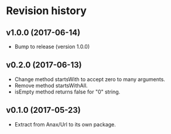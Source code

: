 Revision history
=================================

v1.0.0 (2017-06-14)
---------------------------------

* Bump to release (version 1.0.0)

v0.2.0 (2017-06-13)
---------------------------------

* Change method startsWith to accept zero to many arguments.
* Remove method startsWithAll.
* isEmpty method returns false for "0" string.

v0.1.0 (2017-05-23)
---------------------------------

* Extract from Anax/Url to its own package.
